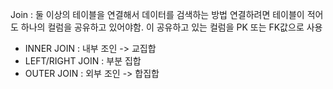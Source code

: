 Join
: 둘 이상의 테이블을 연결해서 데이터를 검색하는 방법
연결하려면 테이블이 적어도 하나의 컬럼을 공유하고 있어야함.
이 공유하고 있는 컬럼을 PK 또는 FK값으로 사용

- INNER JOIN
  : 내부 조인 -> 교집합 
- LEFT/RIGHT JOIN
  : 부분 집합
- OUTER JOIN
  : 외부 조인 -> 합집합